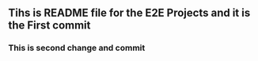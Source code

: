 ## Tihs is README file for the E2E Projects and it is the First commit
### This is second change and commit 